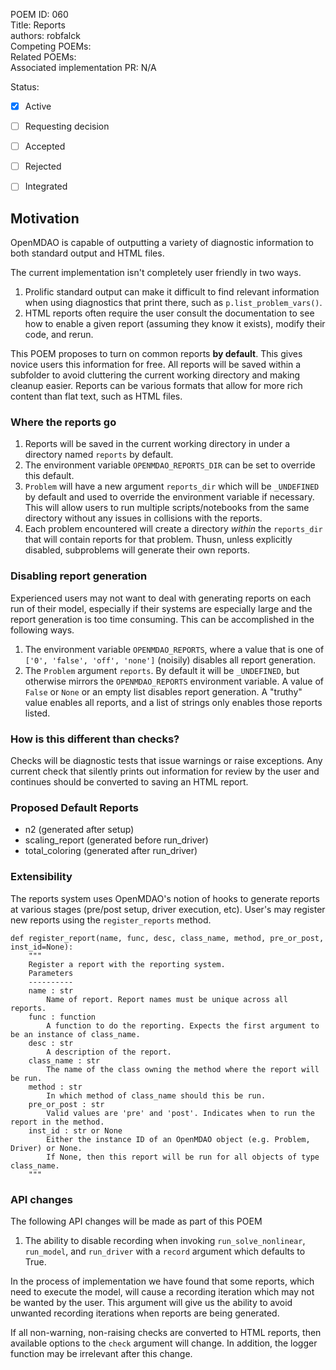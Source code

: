 POEM ID: 060  
Title: Reports  
authors: robfalck  
Competing POEMs:  
Related POEMs:  
Associated implementation PR: N/A

Status:

- [x] Active
- [ ] Requesting decision
- [ ] Accepted
- [ ] Rejected
- [ ] Integrated


## Motivation

OpenMDAO is capable of outputting a variety of diagnostic information to both standard output and HTML files.

The current implementation isn't completely user friendly in two ways.

1. Prolific standard output can make it difficult to find relevant information when using diagnostics that print there, such as `p.list_problem_vars()`.
2. HTML reports often require the user consult the documentation to see how to enable a given report (assuming they know it exists), modify their code, and rerun.

This POEM proposes to turn on common reports **by default**.
This gives novice users this information for free.
All reports will be saved within a subfolder to avoid cluttering the current working directory and making cleanup easier.
Reports can be various formats that allow for more rich content than flat text, such as HTML files.

### Where the reports go

1. Reports will be saved in the current working directory in under a directory named `reports` by default.
2. The environment variable `OPENMDAO_REPORTS_DIR` can be set to override this default.
3. `Problem` will have a new argument `reports_dir` which will be `_UNDEFINED` by default and used to override the environment variable if necessary.  This will allow users to run multiple scripts/notebooks from the same directory without any issues in collisions with the reports.
4. Each problem encountered will create a directory _within_ the `reports_dir` that will contain reports for that problem.  Thusn, unless explicitly disabled, subproblems will generate their own reports.

### Disabling report generation

Experienced users may not want to deal with generating reports on each run of their model, especially if their systems are especially large and the report generation is too time consuming.  This can be accomplished in the following ways.

1. The environment variable `OPENMDAO_REPORTS`, where a value that is one of `['0', 'false', 'off', 'none']` (noisily) disables all report generation.
2. The `Problem` argument `reports`.  By default it will be `_UNDEFINED`, but otherwise mirrors the `OPENMDAO_REPORTS` environment variable.  A value of `False` or `None` or an empty list disables report generation.  A "truthy" value enables all reports, and a list of strings only enables those reports listed.

### How is this different than checks?

Checks will be diagnostic tests that issue warnings or raise exceptions.
Any current check that silently prints out information for review by the user and continues should be converted to saving an HTML report.

### Proposed Default Reports

- n2 (generated after setup)
- scaling_report (generated before run_driver)
- total_coloring (generated after run_driver)

### Extensibility

The reports system uses OpenMDAO's notion of hooks to generate reports at various stages (pre/post setup, driver execution, etc).
User's may register new reports using the `register_reports` method.

```
def register_report(name, func, desc, class_name, method, pre_or_post, inst_id=None):
    """
    Register a report with the reporting system.
    Parameters
    ----------
    name : str
        Name of report. Report names must be unique across all reports.
    func : function
        A function to do the reporting. Expects the first argument to be an instance of class_name.
    desc : str
        A description of the report.
    class_name : str
        The name of the class owning the method where the report will be run.
    method : str
        In which method of class_name should this be run.
    pre_or_post : str
        Valid values are 'pre' and 'post'. Indicates when to run the report in the method.
    inst_id : str or None
        Either the instance ID of an OpenMDAO object (e.g. Problem, Driver) or None.
        If None, then this report will be run for all objects of type class_name.
    """
```

### API changes

The following API changes will be made as part of this POEM

1. The ability to disable recording when invoking `run_solve_nonlinear`, `run_model`, and `run_driver` with a `record` argument which defaults to True.

In the process of implementation we have found that some reports, which need to execute the model, will cause a recording iteration which may not be wanted by the user.  This argument will give us the ability to avoid unwanted recording iterations when reports are being generated.

If all non-warning, non-raising checks are converted to HTML reports, then available options to the `check` argument will change.
In addition, the logger function may be irrelevant after this change.
